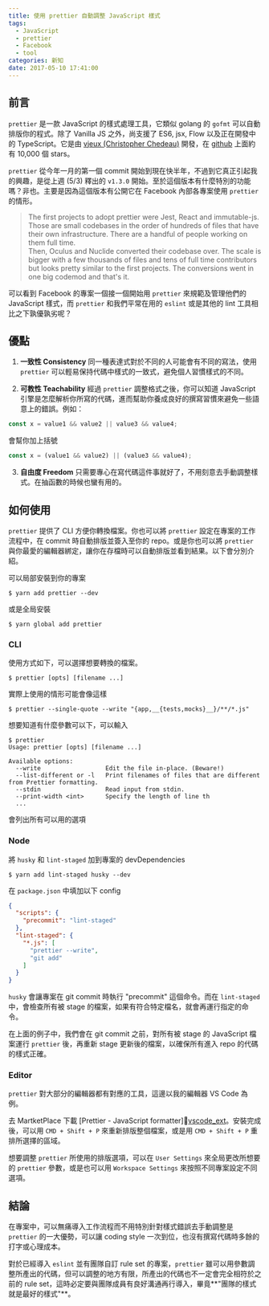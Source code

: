 ```yaml
---
title: 使用 prettier 自動調整 JavaScript 樣式
tags:
  - JavaScript
  - prettier
  - Facebook
  - tool
categories: 新知
date: 2017-05-10 17:41:00
---
```



## 前言

`prettier` 是一款 JavaScript 的樣式處理工具，它類似 golang 的 `gofmt` 可以自動排版你的程式。除了 Vanilla JS 之外，尚支援了 ES6, jsx, Flow 以及正在開發中的 TypeScript。它是由 [vjeux (Christopher Chedeau)][vjeux]  開發，在 [github][prettier_github] 上面約有 10,000 個 stars。

`prettier` 從今年一月的第一個 commit 開始到現在快半年，不過到它真正引起我的興趣，是從上週 (5/3) 釋出的 `v1.3.0` 開始。至於這個版本有什麼特別的功能嗎？非也。主要是因為這個版本有公開它在 Facebook 內部各專案使用 `prettier` 的情形。

> The first projects to adopt prettier were Jest, React and immutable-js. Those are small codebases in the order of hundreds of files that have their own infrastructure. There are a handful of people working on them full time.<br />
> Then, Oculus and Nuclide converted their codebase over. The scale is bigger with a few thousands of files and tens of full time contributors but looks pretty similar to the first projects. The conversions went in one big codemod and that's it.

可以看到 Facebook 的專案一個接一個開始用 `prettier` 來規範及管理他們的 JavaScript 樣式，而 `prettier` 和我們平常在用的 `eslint` 或是其他的 lint 工具相比之下孰優孰劣呢？

## 優點

1. **一致性 Consistency**
同一種表達式對於不同的人可能會有不同的寫法，使用 `prettier` 可以輕易保持代碼中樣式的一致式，避免個人習慣樣式的不同。

2. **可教性 Teachability**
經過 `prettier` 調整格式之後，你可以知道 JavaScript 引擎是怎麼解析你所寫的代碼，進而幫助你養成良好的撰寫習慣來避免一些語意上的錯誤。例如：
  ```js
  const x = value1 && value2 || value3 && value4;
  ```
  會幫你加上括號
  ```js
  const x = (value1 && value2) || (value3 && value4);
  ```
3. **自由度 Freedom**
只需要專心在寫代碼這件事就好了，不用刻意去手動調整樣式。在抽函數的時候也蠻有用的。

## 如何使用

`prettier` 提供了 CLI 方便你轉換檔案。你也可以將 `prettier` 設定在專案的工作流程中，在 commit 時自動排版並簽入至你的 repo。或是你也可以將 `prettier` 與你最愛的編輯器綁定，讓你在存檔時可以自動排版並看到結果。以下會分別介紹。

可以局部安裝到你的專案
```
$ yarn add prettier --dev
```
或是全局安裝
```
$ yarn global add prettier
```
### CLI

使用方式如下，可以選擇想要轉換的檔案。
```
$ prettier [opts] [filename ...]
```
實際上使用的情形可能會像這樣
```
$ prettier --single-quote --write "{app,__{tests,mocks}__}/**/*.js"
```
想要知道有什麼參數可以下，可以輸入
```
$ prettier
Usage: prettier [opts] [filename ...]

Available options:
  --write                  Edit the file in-place. (Beware!)
  --list-different or -l   Print filenames of files that are different from Prettier formatting.
  --stdin                  Read input from stdin.
  --print-width <int>      Specify the length of line th
  ...
```
會列出所有可以用的選項

### Node

將 `husky` 和 `lint-staged` 加到專案的 devDependencies
```
$ yarn add lint-staged husky --dev
```
在 `package.json` 中填加以下 config
```json
{
  "scripts": {
    "precommit": "lint-staged"
  },
  "lint-staged": {
    "*.js": [
      "prettier --write",
      "git add"
    ]
  }
}
```
`husky` 會讓專案在 git commit 時執行 "precommit" 這個命令。而在 `lint-staged` 中，會檢查所有被 stage 的檔案，如果有符合特定檔名，就會再運行指定的命令。

在上面的例子中，我們會在 git commit 之前，對所有被 stage 的 JavaScript 檔案運行 `prettier` 後，再重新 stage 更新後的檔案，以確保所有進入 repo 的代碼的樣式正確。

### Editor

`prettier` 對大部分的編輯器都有對應的工具，這邊以我的編輯器 VS Code 為例。

去 MartketPlace 下載 [Prettier - JavaScript formatter][vscode_ext]。安裝完成後，可以用 `CMD + Shift + P` 來重新排版整個檔案，或是用 `CMD + Shift + P` 重排所選擇的區域。

想要調整 `prettier` 所使用的排版選項，可以在 `User Settings` 來全局更改所想要的 `prettier` 參數，或是也可以用 `Workspace Settings` 來按照不同專案設定不同選項。

## 結論

在專案中，可以無痛導入工作流程而不用特別針對樣式錯誤去手動調整是 `prettier` 的一大優勢，可以讓 coding style 一次到位，也沒有撰寫代碼時多餘的打字或心理成本。

對於已經導入 `eslint` 並有團隊自訂 rule set 的專案，`prettier` 雖可以用參數調整所產出的代碼，但可以調整的地方有限，所產出的代碼也不一定會完全相符於之前的 rule set，這時必定要與團隊成員有良好溝通再行導入，畢竟**"團隊的樣式就是最好的樣式"**。

[vjeux]: https://twitter.com/vjeux
[prettier_web]: https://prettier.github.io/prettier/
[prettier_github]: https://github.com/prettier/prettier
[vscode_ext]: https://marketplace.visualstudio.com/items?itemName=esbenp.prettier-vscode